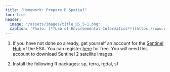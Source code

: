 ```yaml
---
title: "Homework: Prepare R Spatial"
toc: true
header:
  image: "/assets/images/title_RS_5-1.png"
  caption: 'Photo: [**Lab of Environmental Informatics**](https://www.uni-marburg.de/en/fb19/disciplines/physisch/environmentalinformatics){:target="_blank"}'
---
```


1. If you have not done so already, get yourself an account for the [Sentinel Hub](https://scihub.copernicus.eu/dhus/#/home) of the ESA.
You can register [here](https://scihub.copernicus.eu/dhus/#/self-registration) for free. You will need this account to download Sentinel 2 satellite images.

1. Install the following R packages: sp, terra, rgdal, sf
